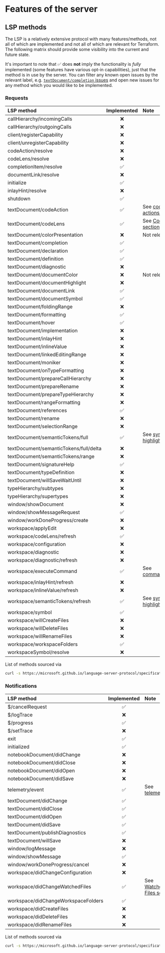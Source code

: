 # Features of the server

## LSP methods

The LSP is a relatively extensive protocol with many features/methods, not all of which are implemented and not all of which are relevant for Terraform. The following matrix should provide some visibility into the current and future state.

It's important to note that ✅ does **not** imply the functionality is _fully_ implemented (some features have various opt-in capabilities), just that the method is in use by the server. You can filter any known open issues by the relevant label, e.g. [`textDocument/completion` issues](https://github.com/hashicorp/terraform-ls/issues?q=is%3Aopen+is%3Aissue+label%3AtextDocument%2Fcompletion) and open new issues for any method which you would like to be implemented.

### Requests

| LSP method | Implemented | Note |
| :---       |    :----:   | :--- |
| callHierarchy/incomingCalls | ❌ | |
| callHierarchy/outgoingCalls | ❌ | |
| client/registerCapability | ❌ | |
| client/unregisterCapability | ❌ | |
| codeAction/resolve | ❌ | |
| codeLens/resolve | ❌ | |
| completionItem/resolve | ✅ | |
| documentLink/resolve | ❌ | |
| initialize | ✅ | |
| inlayHint/resolve | ❌ | |
| shutdown | ✅ | |
| textDocument/codeAction | ✅ | See [code-actions.md](https://github.com/hashicorp/terraform-ls/blob/main/docs/code-actions.md) |
| textDocument/codeLens | ✅ | See [Code Lens section](https://github.com/hashicorp/terraform-ls/blob/main/docs/language-clients.md#code-lens) |
| textDocument/colorPresentation | ❌ | Not relevant |
| textDocument/completion | ✅ | |
| textDocument/declaration | ✅ | |
| textDocument/definition | ✅ | |
| textDocument/diagnostic | ❌ | |
| textDocument/documentColor | ❌ | Not relevant |
| textDocument/documentHighlight | ❌ | |
| textDocument/documentLink | ✅ | |
| textDocument/documentSymbol | ✅ | |
| textDocument/foldingRange | ❌ | |
| textDocument/formatting | ✅ | |
| textDocument/hover | ✅ | |
| textDocument/implementation | ❌ | |
| textDocument/inlayHint | ❌ | |
| textDocument/inlineValue | ❌ | |
| textDocument/linkedEditingRange | ❌ | |
| textDocument/moniker | ❌ | |
| textDocument/onTypeFormatting | ❌ | |
| textDocument/prepareCallHierarchy | ❌ | |
| textDocument/prepareRename | ❌ | |
| textDocument/prepareTypeHierarchy | ❌ | |
| textDocument/rangeFormatting | ❌ | |
| textDocument/references | ✅ | |
| textDocument/rename | ❌ | |
| textDocument/selectionRange | ❌ | |
| textDocument/semanticTokens/full | ✅ | See [syntax-highlighting.md](https://github.com/hashicorp/terraform-ls/blob/main/docs/syntax-highlighting.md#semantic-tokens) |
| textDocument/semanticTokens/full/delta | ❌ | |
| textDocument/semanticTokens/range | ❌ | |
| textDocument/signatureHelp | ✅ | |
| textDocument/typeDefinition | ❌ | |
| textDocument/willSaveWaitUntil | ❌ | |
| typeHierarchy/subtypes | ❌ | |
| typeHierarchy/supertypes | ❌ | |
| window/showDocument | ❌ | |
| window/showMessageRequest | ✅ | |
| window/workDoneProgress/create | ❌ | |
| workspace/applyEdit | ❌ | |
| workspace/codeLens/refresh | ✅ | |
| workspace/configuration | ❌ | |
| workspace/diagnostic | ❌ | |
| workspace/diagnostic/refresh | ❌ | |
| workspace/executeCommand | ✅ | See [commands.md](https://github.com/hashicorp/terraform-ls/blob/main/docs/commands.md) |
| workspace/inlayHint/refresh | ❌ | |
| workspace/inlineValue/refresh | ❌ | |
| workspace/semanticTokens/refresh | ✅ | See [syntax-highlighting.md](https://github.com/hashicorp/terraform-ls/blob/main/docs/syntax-highlighting.md#semantic-tokens) |
| workspace/symbol | ✅ | |
| workspace/willCreateFiles | ❌ | |
| workspace/willDeleteFiles | ❌ | |
| workspace/willRenameFiles | ❌ | |
| workspace/workspaceFolders | ✅ | |
| workspaceSymbol/resolve | ❌ | |

List of methods sourced via
```sh
curl -s https://microsoft.github.io/language-server-protocol/specifications/lsp/3.17/metaModel/metaModel.json | jq -r '.requests[].method' | sort
```

### Notifications

| LSP method | Implemented | Note |
| :---       |    :----:   | :--- |
| $/cancelRequest | ✅ | |
| $/logTrace | ❌ | |
| $/progress | ✅ | |
| $/setTrace | ❌ | |
| exit | ✅ | |
| initialized | ✅ | |
| notebookDocument/didChange | ❌ | |
| notebookDocument/didClose | ❌ | |
| notebookDocument/didOpen | ❌ | |
| notebookDocument/didSave | ❌ | |
| telemetry/event | ✅ | See [telemetry.md](https://github.com/hashicorp/terraform-ls/blob/main/docs/telemetry.md) |
| textDocument/didChange | ✅ | |
| textDocument/didClose | ✅ | |
| textDocument/didOpen | ✅ | |
| textDocument/didSave | ✅ | |
| textDocument/publishDiagnostics | ✅ | |
| textDocument/willSave | ❌ | |
| window/logMessage | ❌ | |
| window/showMessage | ✅ | |
| window/workDoneProgress/cancel | ❌ | |
| workspace/didChangeConfiguration | ❌ | |
| workspace/didChangeWatchedFiles | ✅ | See [Watched Files section](https://github.com/hashicorp/terraform-ls/blob/main/docs/language-clients.md#watched-files) |
| workspace/didChangeWorkspaceFolders | ✅ | |
| workspace/didCreateFiles | ❌ | |
| workspace/didDeleteFiles | ❌ | |
| workspace/didRenameFiles | ❌ | |

List of methods sourced via
```sh
curl -s https://microsoft.github.io/language-server-protocol/specifications/lsp/3.17/metaModel/metaModel.json | jq -r '.requests[].method' | sort
```

